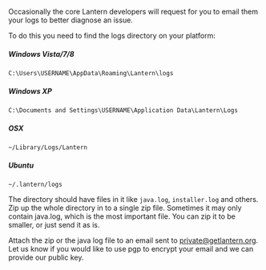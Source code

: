 Occasionally the core Lantern developers will request for you to email
them your logs to better diagnose an issue.

To do this you need to find the logs directory on your platform:

##### Windows Vista/7/8

`C:\Users\USERNAME\AppData\Roaming\Lantern\logs`

##### Windows XP

`C:\Documents and Settings\USERNAME\Application Data\Lantern\Logs`

##### OSX 

`~/Library/Logs/Lantern`

##### Ubuntu 

`~/.lantern/logs`

The directory should have files in it like `java.log`, `installer.log` and others. Zip up the whole directory in to a single zip file. Sometimes it may only contain java.log, which is the most important file. You can zip it to be smaller, or just send it as is.

Attach the zip or the java log file to an email sent to private@getlantern.org. Let us know if you would like to use pgp to encrypt your email and we can provide our public key.